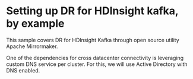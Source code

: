 # Setting up DR for HDInsight kafka, by example

This sample covers DR for HDInsight Kafka through open source utility Apache Mirrormaker.<br>

One of the dependencies for cross datacenter connectivity is leveraging custom DNS service per cluster.  For this, we will use Active Directory with DNS enabled.
